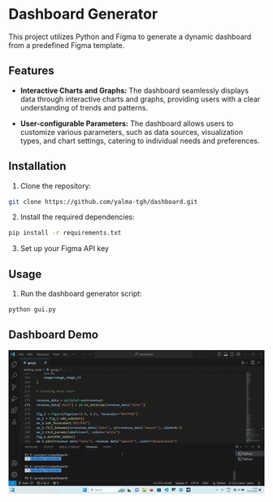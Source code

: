 # Dashboard Generator

This project utilizes Python and Figma to generate a dynamic dashboard from a predefined Figma template.

## Features

* **Interactive Charts and Graphs:** The dashboard seamlessly displays data through interactive charts and graphs, providing users with a clear understanding of trends and patterns.

* **User-configurable Parameters:** The dashboard allows users to customize various parameters, such as data sources, visualization types, and chart settings, catering to individual needs and preferences.

## Installation

1. Clone the repository:

```bash
git clone https://github.com/yalma-tgh/dashboard.git
```

2. Install the required dependencies:

```bash
pip install -r requirements.txt
```

3. Set up your Figma API key
## Usage

1. Run the dashboard generator script:

```bash
python gui.py
```

## Dashboard Demo

![Demo](https://github.com/yalma-tgh/dashboard/blob/main/demo.gif)
